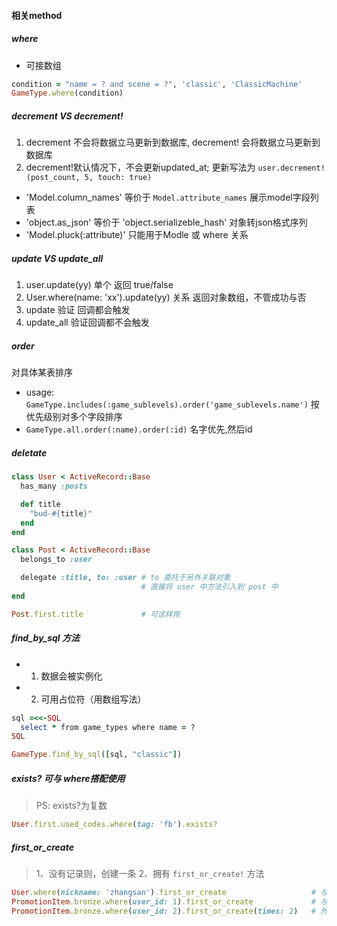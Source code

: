 #### 相关method

##### where
- 可接数组
```ruby
condition = "name = ? and scene = ?", 'classic', 'ClassicMachine'
GameType.where(condition)
```
##### decrement VS decrement!
1. decrement 不会将数据立马更新到数据库, decrement! 会将数据立马更新到数据库
2. decrement!默认情况下，不会更新updated_at; 更新写法为 `user.decrement!(post_count, 5, touch: true)`

- 'Model.column_names'  等价于  `Model.attribute_names` 展示model字段列表
- 'object.as_json' 等价于 'object.serializeble_hash' 对象转json格式序列
- 'Model.pluck(:attribute)' 只能用于Modle 或 where 关系

##### update VS update_all
1. user.update(yy) 单个 返回 true/false
2. User.where(name: 'xx').update(yy) 关系 返回对象数组，不管成功与否
3. update 验证 回调都会触发
4. update_all 验证回调都不会触发

##### order 
对具体某表排序
- usage: `GameType.includes(:game_sublevels).order('game_sublevels.name')`
按优先级别对多个字段排序
- `GameType.all.order(:name).order(:id)` 名字优先,然后id


##### deletate
```ruby
class User < ActiveRecord::Base
  has_many :posts

  def title
    "bud-#{title}"
  end
end

class Post < ActiveRecord::Base
  belongs_to :user

  delegate :title, to: :user # to 委托于另外关联对象
                             # 直接将 user 中方法引入到 post 中
end

Post.first.title             # 可这样用
```

##### find_by_sql 方法
- 1. 数据会被实例化
- 2. 可用占位符（用数组写法）
```ruby
sql =<<-SQL
  select * from game_types where name = ?
SQL

GameType.find_by_sql([sql, "classic"])
```

##### exists? 可与 where搭配使用
> PS: exists?为复数
```ruby
User.first.used_codes.where(tag: 'fb').exists?
```

##### first_or_create
> 1、没有记录则，创建一条
> 2、拥有 `first_or_create!` 方法
```ruby
User.where(nickname: 'zhangsan').first_or_create                   # 与where搭配
PromotionItem.bronze.where(user_id: 1).first_or_create             # 与 enum（bronze为促销条目状态）搭配
PromotionItem.bronze.where(user_id: 2).first_or_create(times: 2)   # 外部还可接参数
```






